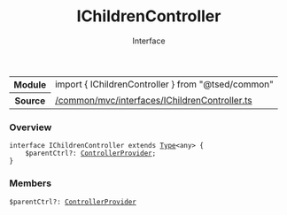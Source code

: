 
<header class="symbol-info-header"><h1 id="ichildrencontroller">IChildrenController</h1><label class="symbol-info-type-label interface">Interface</label></header>
<!-- summary -->
<section class="symbol-info"><table class="is-full-width"><tbody><tr><th>Module</th><td><div class="lang-typescript"><span class="token keyword">import</span> { IChildrenController }&nbsp;<span class="token keyword">from</span>&nbsp;<span class="token string">"@tsed/common"</span></div></td></tr><tr><th>Source</th><td><a href="https://github.com/Romakita/ts-express-decorators/blob/v4.4.0/src//common/mvc/interfaces/IChildrenController.ts#L0-L0">/common/mvc/interfaces/IChildrenController.ts</a></td></tr></tbody></table></section>
<!-- overview -->


### Overview


<pre><code class="typescript-lang "><span class="token keyword">interface</span> IChildrenController <span class="token keyword">extends</span> <a href="#api/core/type"><span class="token">Type</span></a><<span class="token keyword">any</span>> <span class="token punctuation">{</span>
    $parentCtrl?<span class="token punctuation">:</span> <a href="#api/common/mvc/controllerprovider"><span class="token">ControllerProvider</span></a><span class="token punctuation">;</span>
<span class="token punctuation">}</span></code></pre>


<!-- Parameters -->

<!-- Description -->

<!-- Members -->







### Members



<div class="method-overview">
<pre><code class="typescript-lang ">$parentCtrl?<span class="token punctuation">:</span> <a href="#api/common/mvc/controllerprovider"><span class="token">ControllerProvider</span></a></code></pre>
</div>








